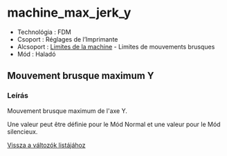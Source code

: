 # machine\_max\_jerk\_y

* Technológia : FDM
* Csoport : Réglages de l’Imprimante
* Alcsoport : [Limites de la machine](../printer_settings/printer_settings.md#limites-de-la-machine) - Limites de mouvements brusques
* Mód : Haladó

## Mouvement brusque maximum Y

### Leírás

Mouvement brusque maximum de l'axe Y.

Une valeur peut être définie pour le Mód Normal et une valeur pour le Mód silencieux.

[Vissza a változók listájához](variable_list.md)

